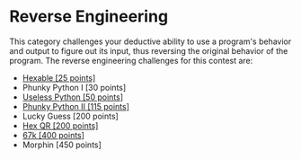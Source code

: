 # Reverse Engineering

This category challenges your deductive ability to use a program's behavior and output to figure out its input, thus reversing the original behavior of the program. The reverse engineering challenges for this contest are:

* [Hexable \[25 points\]](/reverse-engineering/hexable-25-points.md)
* Phunky Python I \[30 points\]
* [Useless Python \[50 points\]](//reverse-engineering/useless-python-50-points.md)
* [Phunky Python II \[115 points\]](//reverse-engineering/phunky-python-ii-115-points.md)
* Lucky Guess \[200 points\]
* [Hex QR \[200 points\]](/reverse-engineering/hexqr-200-points.md)
* [67k \[400 points\]](/reverse-engineering/67k-400-points.md)
* Morphin \[450 points\]
